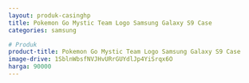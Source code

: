 ```yaml
---
layout: produk-casinghp
title: Pokemon Go Mystic Team Logo Samsung Galaxy S9 Case
categories: samsung

# Produk
product-title: Pokemon Go Mystic Team Logo Samsung Galaxy S9 Case
image-drive: 1SblnWbsfNVJHvURrGUYdlJp4YiSrqx6O
harga: 90000
---
```

